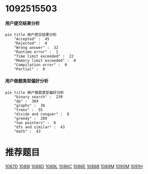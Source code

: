 # 1092515503

<!-- tabs:start -->



#### **用户提交结果分析**

```mermaid
pie title 用户提交结果分析
    "Accepted" :  45
    "Rejected" :  0
    "Wrong answer" :  32
    "Runtime error" :  1
    "Time limit exceeded" :  22
    "Memory limit exceeded" :  0
    "Compilation error" :  0
    "Partial" :  0
```

#### **用户做题类型偏好分析**

```mermaid
pie title 用户做题类型偏好分析
    "binary search" :  239
    "dp" :  384
    "graphs" :  36
    "trees" :  55
    "divide and conquer" :  8
    "greedy" :  289
    "two pointers" :  6
    "dfs and similar" :  43
    "math" :  43
```



<!-- tabs:end -->
# 推荐题目
[1087D](https://codeforces.com/contest/1087/problem/D)
[1089I](https://codeforces.com/contest/1089/problem/I)
[1088D](https://codeforces.com/contest/1088/problem/D)
[1089L](https://codeforces.com/contest/1089/problem/L)
[1086C](https://codeforces.com/contest/1086/problem/C)
[1086E](https://codeforces.com/contest/1086/problem/E)
[1088B](https://codeforces.com/contest/1088/problem/B)
[1089M](https://codeforces.com/contest/1089/problem/M)
[1090M](https://codeforces.com/contest/1090/problem/M)
[1091H](https://codeforces.com/contest/1091/problem/H)
